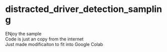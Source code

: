 # distracted_driver_detection_sampling
ENjoy the sample <br>
Code is just an copy from the internet<br>
Just made modificaiton to fit into Google Colab
